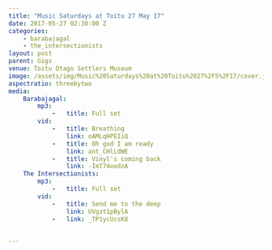 ```yaml
---
title: "Music Saturdays at Toitu 27 May 17"
date: 2017-05-27 02:30:00 Z
categories:
    - barabajagal
    - the_intersectionists
layout: post
parent: Gigs
venue: Toitu Otago Settlers Museum
image: /assets/img/Music%20Saturdays%20at%20Toitu%2027%2F5%2F17/cover.jpg
aspectratio: threebytwo
media:
    Barabajagal:
        mp3:
            -   title: Full set
        vid:
            -   title: Breathing
                link: oAMLqHPEIiQ
            -   title: Oh god I am ready
                link: ant_CHlLdWE
            -   title: Vinyl's coming back
                link: -ImT74oodzA
    The Intersectionists:
        mp3:
            -   title: Full set
        vid:
            -   title: Send me to the deep
                link: UVgzt1pBylA
            -   link: _TP1ycUcsK8
        

---
```


